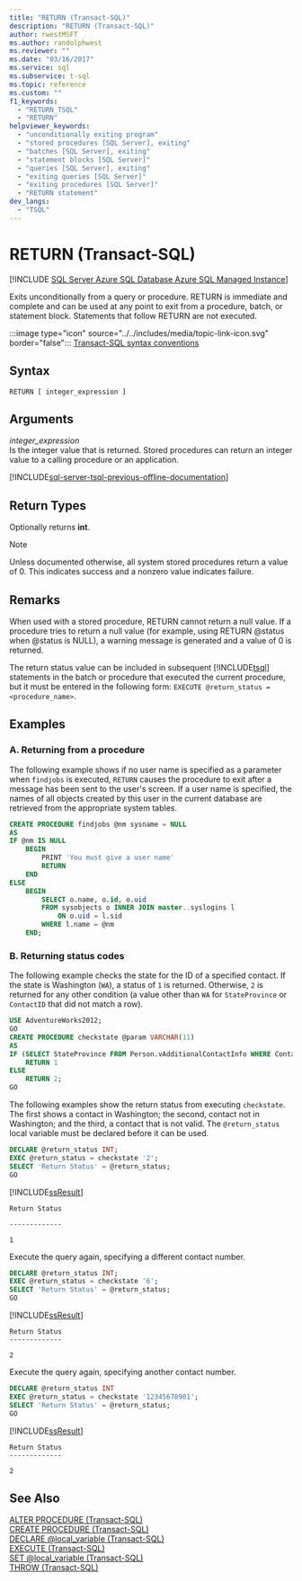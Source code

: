```yaml
---
title: "RETURN (Transact-SQL)"
description: "RETURN (Transact-SQL)"
author: rwestMSFT
ms.author: randolphwest
ms.reviewer: ""
ms.date: "03/16/2017"
ms.service: sql
ms.subservice: t-sql
ms.topic: reference
ms.custom: ""
f1_keywords:
  - "RETURN_TSQL"
  - "RETURN"
helpviewer_keywords:
  - "unconditionally exiting program"
  - "stored procedures [SQL Server], exiting"
  - "batches [SQL Server], exiting"
  - "statement blocks [SQL Server]"
  - "queries [SQL Server], exiting"
  - "exiting queries [SQL Server]"
  - "exiting procedures [SQL Server]"
  - "RETURN statement"
dev_langs:
  - "TSQL"
---
```

# RETURN (Transact-SQL)
[!INCLUDE [SQL Server Azure SQL Database Azure SQL Managed Instance](../../includes/applies-to-version/sql-asdb-asdbmi.md)]

  Exits unconditionally from a query or procedure. RETURN is immediate and complete and can be used at any point to exit from a procedure, batch, or statement block. Statements that follow RETURN are not executed.  
  
 :::image type="icon" source="../../includes/media/topic-link-icon.svg" border="false"::: [Transact-SQL syntax conventions](../../t-sql/language-elements/transact-sql-syntax-conventions-transact-sql.md)  
  
## Syntax  
  
```syntaxsql
RETURN [ integer_expression ]   
```  
  
## Arguments  
 *integer_expression*  
 Is the integer value that is returned. Stored procedures can return an integer value to a calling procedure or an application.  
  
[!INCLUDE[sql-server-tsql-previous-offline-documentation](../../includes/sql-server-tsql-previous-offline-documentation.md)]

## Return Types
 Optionally returns **int**.  
  
> [!NOTE]  
>  Unless documented otherwise, all system stored procedures return a value of 0. This indicates success and a nonzero value indicates failure.  
  
## Remarks  
 When used with a stored procedure, RETURN cannot return a null value. If a procedure tries to return a null value (for example, using RETURN @status when @status is NULL), a warning message is generated and a value of 0 is returned.  
  
 The return status value can be included in subsequent [!INCLUDE[tsql](../../includes/tsql-md.md)] statements in the batch or procedure that executed the current procedure, but it must be entered in the following form: `EXECUTE @return_status = <procedure_name>`.  
  
## Examples  
  
### A. Returning from a procedure  
 The following example shows if no user name is specified as a parameter when `findjobs` is executed, `RETURN` causes the procedure to exit after a message has been sent to the user's screen. If a user name is specified, the names of all objects created by this user in the current database are retrieved from the appropriate system tables.  
  
```sql  
CREATE PROCEDURE findjobs @nm sysname = NULL  
AS   
IF @nm IS NULL  
    BEGIN  
        PRINT 'You must give a user name'  
        RETURN  
    END  
ELSE  
    BEGIN  
        SELECT o.name, o.id, o.uid  
        FROM sysobjects o INNER JOIN master..syslogins l  
            ON o.uid = l.sid  
        WHERE l.name = @nm  
    END;  
```  
  
### B. Returning status codes  
 The following example checks the state for the ID of a specified contact. If the state is Washington (`WA`), a status of `1` is returned. Otherwise, `2` is returned for any other condition (a value other than `WA` for `StateProvince` or `ContactID` that did not match a row).  
  
```sql  
USE AdventureWorks2012;  
GO  
CREATE PROCEDURE checkstate @param VARCHAR(11)  
AS  
IF (SELECT StateProvince FROM Person.vAdditionalContactInfo WHERE ContactID = @param) = 'WA'  
    RETURN 1  
ELSE  
    RETURN 2;  
GO  
```  
  
 The following examples show the return status from executing `checkstate`. The first shows a contact in Washington; the second, contact not in Washington; and the third, a contact that is not valid. The `@return_status` local variable must be declared before it can be used.  
  
```sql  
DECLARE @return_status INT;  
EXEC @return_status = checkstate '2';  
SELECT 'Return Status' = @return_status;  
GO  
```  
  
 [!INCLUDE[ssResult](../../includes/ssresult-md.md)]  
  
 ```
 Return Status 
  
 ------------- 
  
 1
 ```  
  
 Execute the query again, specifying a different contact number.  
  
```sql  
DECLARE @return_status INT;  
EXEC @return_status = checkstate '6';  
SELECT 'Return Status' = @return_status;  
GO  
```  
  
 [!INCLUDE[ssResult](../../includes/ssresult-md.md)]  
  
 ```
 Return Status  
 -------------  
  
 2
 ```  
  
 Execute the query again, specifying another contact number.  
  
```sql  
DECLARE @return_status INT  
EXEC @return_status = checkstate '12345678901';  
SELECT 'Return Status' = @return_status;  
GO  
```  
  
 [!INCLUDE[ssResult](../../includes/ssresult-md.md)]  
  
 ```
 Return Status  
 -------------  
  
 2
 ```  
  
## See Also  
 [ALTER PROCEDURE &#40;Transact-SQL&#41;](../../t-sql/statements/alter-procedure-transact-sql.md)   
 [CREATE PROCEDURE &#40;Transact-SQL&#41;](../../t-sql/statements/create-procedure-transact-sql.md)   
 [DECLARE @local_variable &#40;Transact-SQL&#41;](../../t-sql/language-elements/declare-local-variable-transact-sql.md)   
 [EXECUTE &#40;Transact-SQL&#41;](../../t-sql/language-elements/execute-transact-sql.md)   
 [SET @local_variable &#40;Transact-SQL&#41;](../../t-sql/language-elements/set-local-variable-transact-sql.md)   
 [THROW &#40;Transact-SQL&#41;](../../t-sql/language-elements/throw-transact-sql.md)  
  
  
